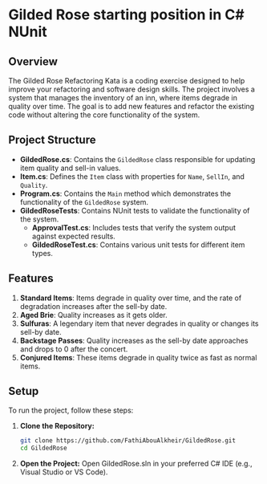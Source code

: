 # Gilded Rose starting position in C# NUnit

## Overview

The Gilded Rose Refactoring Kata is a coding exercise designed to help improve your refactoring and software design skills. The project involves a system that manages the inventory of an inn, where items degrade in quality over time. The goal is to add new features and refactor the existing code without altering the core functionality of the system.

## Project Structure

- **GildedRose.cs**: Contains the `GildedRose` class responsible for updating item quality and sell-in values.
- **Item.cs**: Defines the `Item` class with properties for `Name`, `SellIn`, and `Quality`.
- **Program.cs**: Contains the `Main` method which demonstrates the functionality of the `GildedRose` system.
- **GildedRoseTests**: Contains NUnit tests to validate the functionality of the system.
  - **ApprovalTest.cs**: Includes tests that verify the system output against expected results.
  - **GildedRoseTest.cs**: Contains various unit tests for different item types.

## Features

1. **Standard Items**: Items degrade in quality over time, and the rate of degradation increases after the sell-by date.
2. **Aged Brie**: Quality increases as it gets older.
3. **Sulfuras**: A legendary item that never degrades in quality or changes its sell-by date.
4. **Backstage Passes**: Quality increases as the sell-by date approaches and drops to 0 after the concert.
5. **Conjured Items**: These items degrade in quality twice as fast as normal items.

## Setup

To run the project, follow these steps:

1. **Clone the Repository:**
   ```bash
   git clone https://github.com/FathiAbouAlkheir/GildedRose.git
   cd GildedRose
2. **Open the Project:**
   Open GildedRose.sln in your preferred C# IDE (e.g., Visual Studio or VS Code).
